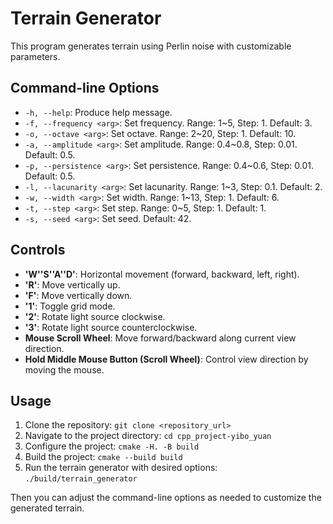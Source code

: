 # Terrain Generator

This program generates terrain using Perlin noise with customizable parameters.

## Command-line Options

- `-h, --help`: Produce help message.
- `-f, --frequency <arg>`: Set frequency. Range: 1~5, Step: 1. Default: 3.
- `-o, --octave <arg>`: Set octave. Range: 2~20, Step: 1. Default: 10.
- `-a, --amplitude <arg>`: Set amplitude. Range: 0.4~0.8, Step: 0.01. Default: 0.5.
- `-p, --persistence <arg>`: Set persistence. Range: 0.4~0.6, Step: 0.01. Default: 0.5.
- `-l, --lacunarity <arg>`: Set lacunarity. Range: 1~3, Step: 0.1. Default: 2.
- `-w, --width <arg>`: Set width. Range: 1~13, Step: 1. Default: 6.
- `-t, --step <arg>`: Set step. Range: 0~5, Step: 1. Default: 1.
- `-s, --seed <arg>`: Set seed. Default: 42.

## Controls

- **'W''S''A''D'**: Horizontal movement (forward, backward, left, right).
- **'R'**: Move vertically up.
- **'F'**: Move vertically down.
- **'1'**: Toggle grid mode.
- **'2'**: Rotate light source clockwise.
- **'3'**: Rotate light source counterclockwise.
- **Mouse Scroll Wheel**: Move forward/backward along current view direction.
- **Hold Middle Mouse Button (Scroll Wheel)**: Control view direction by moving the mouse.

## Usage

1. Clone the repository: `git clone <repository_url>`
2. Navigate to the project directory: `cd cpp_project-yibo_yuan`
3. Configure the project: `cmake -H. -B build`
4. Build the project: `cmake --build build`
5. Run the terrain generator with desired options: `./build/terrain_generator`

Then you can adjust the command-line options as needed to customize the generated terrain.


